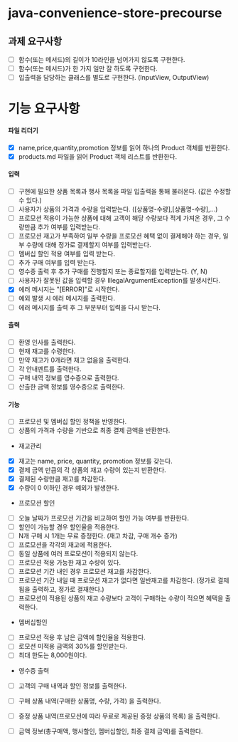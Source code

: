# java-convenience-store-precourse

## 과제 요구사항

- [ ] 함수(또는 메서드)의 길이가 10라인을 넘어가지 않도록 구현한다.
- [ ] 함수(또는 메서드)가 한 가지 일만 잘 하도록 구현한다.
- [ ] 입출력을 담당하는 클래스를 별도로 구현한다. (InputView, OutputView)

# 기능 요구사항

#### 파일 리더기
- [x] name,price,quantity,promotion 정보를 읽어 하나의 Product 객체를 반환한다.
- [x] products.md 파일을 읽어 Product 객체 리스트를 반환한다.

#### 입력
- [ ] 구현에 필요한 상품 목록과 행사 목록을 파일 입출력을 통해 불러온다. (값은 수정할 수 있다.)
- [ ] 사용자가 상품의 가격과 수량을 입력받는다. ([상품명-수량],[상품명-수량],...)
- [ ] 프로모션 적용이 가능한 상품에 대해 고객이 해당 수량보다 적게 가져온 경우, 그 수량만큼 추가 여부를 입력받는다.
- [ ] 프로모션 재고가 부족하여 일부 수량을 프로모션 혜택 없이 결제해야 하는 경우, 일부 수량에 대해 정가로 결제할지 여부를 입력받는다.
- [ ] 멤버십 할인 적용 여부를 입력 받는다.
- [ ] 추가 구매 여부를 입력 받는다.
- [ ] 영수증 출력 후 추가 구매를 진행할지 또는 종료할지를 입력받는다. (Y, N)
- [ ] 사용자가 잘못된 값을 입력할 경우 IllegalArgumentException를 발생시킨다.
- [x] 에러 메시지는 "[ERROR]"로 시작한다.
- [ ] 예외 발생 시 에러 메시지를 출력한다.
- [ ] 에러 메시지를 출력 후 그 부분부터 입력을 다시 받는다.

#### 출력
- [ ] 환영 인사를 출력한다.
- [ ] 현재 재고를 수령한다.
- [ ] 만약 재고가 0개라면 재고 없음을 출력한다.
- [ ] 각 안내멘트를 출력한다.
- [ ] 구매 내역 정보를 영수증으로 출력한다.
- [ ] 산출한 금액 정보를 영수증으로 출력한다.

#### 기능
- [ ] 프로모션 및 멤버십 할인 정책을 반영한다.
- [ ] 상품의 가격과 수량을 기반으로 최종 결제 금액을 반환한다.

- 재고관리
- [x] 재고는 name, price, quantity, promotion 정보를 갖는다.
- [x] 결제 금액 만큼의 각 상품의 재고 수량이 있는지 반환한다.
- [x] 결제된 수량만큼 재고를 차감한다.
- [x] 수량이 0 이하인 경우 예외가 발생한다.

- 프로모션 할인
- [ ] 오늘 날짜가 프로모션 기간을 비교하여 할인 가능 여부를 반환한다.
- [ ] 할인이 가능할 경우 할인율을 적용한다.
- [ ] N개 구매 시 1개는 무료 증정한다. (재고 차감, 구매 개수 증가)
- [ ] 프로모션을 각각의 재고에 적용한다.
- [ ] 동일 상품에 여러 프로모션이 적용되지 않는다.
- [ ] 프로모션 적용 가능한 재고 수량이 있다.
- [ ] 프로모션 기간 내인 경우 프로모션 재고를 차감한다.
- [ ] 프로모션 기간 내일 때 프로모션 재고가 없다면 일반재고를 차감한다. (정가로 결제됨을 출력하고, 정가로 결재한다.)
- [ ] 프로모션이 적용된 상품의 재고 수량보다 고객이 구매하는 수량이 적으면 혜택을 출력한다.

- 멤버십할인
- [ ] 프로모션 적용 후 남은 금액에 할인율을 적용한다.
- [ ] 로모션 미적용 금액의 30%를 할인받는다.
- [ ] 최대 한도는 8,000원이다.

- 영수증 출력
- [ ] 고객의 구매 내역과 할인 정보를 출력한다.
- [ ] 구매 상품 내역(구매한 상품명, 수량, 가격) 을 출력한다.
- [ ] 증정 상품 내역(프로모션에 따라 무료로 제공된 증정 상품의 목록) 을 출력한다.
- [ ] 금액 정보(총구매액, 행사할인, 멤버십할인, 최종 결제 금액)를 출력한다.











